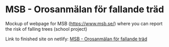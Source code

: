 # MSB - Orosanmälan för fallande träd
Mockup of webpage for MSB (https://www.msb.se/) where you can report the risk of falling trees (school project)

Link to finished site on netlify: [MSB - Orosanmälan för fallande träd](https://msb-orosanmalan-trad.netlify.app/ "MSB - Orosanmälan för fallande träd (Mockup website)")
